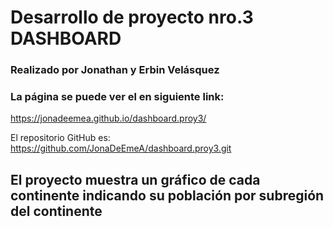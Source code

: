 # Desarrollo de proyecto nro.3 DASHBOARD
### Realizado por Jonathan y Erbin Velásquez
### La página se puede ver el en siguiente link:
https://jonadeemea.github.io/dashboard.proy3/

El repositorio GitHub es:
https://github.com/JonaDeEmeA/dashboard.proy3.git 

## El proyecto muestra un gráfico de cada continente indicando su población por subregión del continente